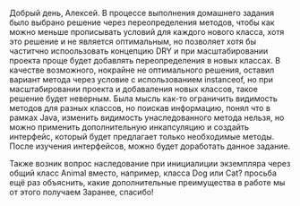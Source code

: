 Добрый день, Алексей.
В процессе выполнения домашнего задания было выбрано решение через переопределения методов, чтобы как можно меньше прописывать условий для каждого нового класса, хотя это решение и не является оптимальным, 
но позволяет хотя бы частитчно испоользовать концепцию DRY и при масштабировании проекта проще будет добавлять переопределения в новых классах.
В качестве возможного, нокрайне не оптимального решения, оставил вариант метода через условие с использованием instanceof, но при масштабировании проекта и добаваления новых классов, такое решение будет неверным.
Была мысль как-то ограничить видимость методов для разных классов, но поискав информацию, понял что в рамках Java, изменить видимость унаследованного метода нельзя, но можно применить дополнительную инкапсуляцию и создайть интерфейс, 
который будет предлагает только необходимые методы. После изучения интерфейсов, можно будет доработать данное задание.

Также возник вопрос наследование при инициалиции экземпляра через общий класс Animal вместо, например, класса Dog или Cat? просьба ещё раз объяснить, какие дополнительные преимущества в работе мы от этого получаем
Заранее, спасибо!
